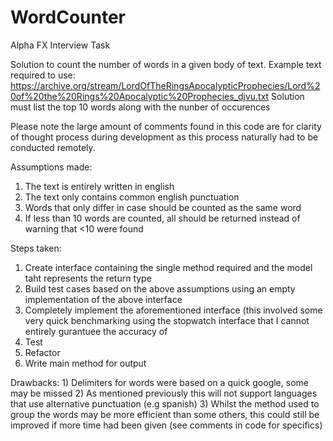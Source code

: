# WordCounter
Alpha FX Interview Task

Solution to count the number of words in a given body of text.
Example text required to use: https://archive.org/stream/LordOfTheRingsApocalypticProphecies/Lord%20of%20the%20Rings%20Apocalyptic%20Prophecies_djvu.txt
Solution must list the top 10 words along with the nunber of occurences

Please note the large amount of comments found in this code are for clarity of thought process during development as this process naturally had to be conducted remotely.

Assumptions made:  
  1) The text is entirely written in english
  2) The text only contains common english punctuation
  3) Words that only differ in case should be counted as the same word
  4) If less than 10 words are counted, all should be returned instead of warning that <10 were found
  
 Steps taken:
  1) Create interface containing the single method required and the model taht represents the return type
  2) Build test cases based on the above assumptions using an empty implementation of the above interface
  3) Completely implement the aforementioned interface (this involved some very quick benchmarking using the stopwatch interface that I cannot entirely gurantuee the accuracy of
  4) Test
  5) Refactor
  6) Write main method for output
  
  Drawbacks:
    1) Delimiters for words were based on a quick google, some may be missed
    2) As mentioned previously this will not support languages that use alternative punctuation (e.g spanish)
    3) Whilst the method used to group the words may be more efficient than some others, this could still be improved if more time had been given (see comments in code for specifics)
